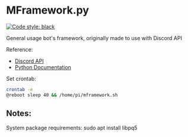 # MFramework.py
[![Code style: black](https://img.shields.io/badge/code%20style-black-000000.svg)](https://github.com/psf/black)

General usage bot's framework, originally made to use with Discord API

Reference:
- [Discord API](https://discordapp.com/developers/docs/intro)
- [Python Documentation](https://docs.python.org/3/)


Set crontab:
```sh
crontab -e
@reboot sleep 40 && /home/pi/mframework.sh
```

Notes:
---
System package requirements:
sudo apt install libpq5
